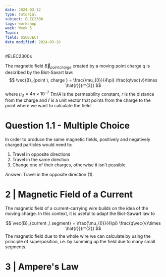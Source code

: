 ```yaml
---
date: 2024-03-12
type: Tutorial
subject: ELEC2300
tags: workshop
week: Week 5
Topic: 
field: $SUBJECT
date modified: 2024-03-18
---
```


#ELEC2300s

The magnetic field $\vec{B}_{point \, charge}$ created by a moving point charge $q$ is described by the Biot-Savart law:
$$
\vec{B}_{point \, charge } = \frac{\mu_{0}}{4\pi} \frac{q\vec{v}\times \hat{r}}{r^{2}}
$$
where $\mu_{0}=4\pi \times 10^{-7}$ $Tm/A$ is the permeability constant, $r$ is the distance from the charge and $\hat{r}$ is a unit vector that points from the charge to the point where we want to calculate the field.

# Question 1.1 - Multiple Choice
In order to produce the same magnetic fields, positively and negatively charged particles would need to:

1. Travel in opposite directions
2. Travel in the same direction
3. Change one of their charges, otherwise it isn't possible.

Answer: Travel in the opposite direction (1).


# 2 | Magnetic Field of a Current

The magnetic field of a current-carrying wire builds on the idea of the moving charge. In this context, it is useful to adapt the Biot-Sawart law to 

$$
\vec{B}_{current ,\ segment} = \frac{\mu_{0}}{4\pi} \frac{q\vec{v}\times \hat{r}}{r^{2}}
$$
The magnetic field due to the whole wire we can calculate by using the principle of superposition, i.e. by summing up the field due to many small segments.


# 3 | Ampere's Law
